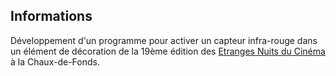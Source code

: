 ## Informations
Développement d'un programme pour activer un capteur infra-rouge dans un élément de décoration de la 19ème édition des [Etranges Nuits du Cinéma](https://2018.2300plan9.com) à la Chaux-de-Fonds.
